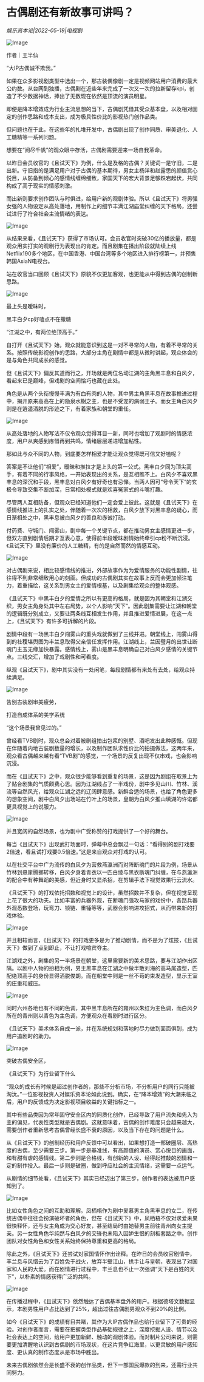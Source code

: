 # 古偶剧还有新故事可讲吗？

*娱乐资本论|2022-05-19|电视剧*

![Image](https://p9.toutiaoimg.com/origin/tos-cn-i-qvj2lq49k0/7bea1d6232da4a71a05a00ae4d6b0b6a?from=pc)

作者｜王半仙

“大IP古偶诚不欺我。”

如果在众多影视剧类型中选出一个，那古装偶像剧一定是视频网站用户消费的最大公约数。从台网到独播，古偶剧在近些年来完成了一次又一次的拉新留存kpi，创造了不少数据神话，捧出了无数现在依然是顶流的演员明星。

即便是降本增效成为行业主流思想的当下，古偶剧凭借其受众基本盘，以及相对固定的创作思路和成本支出，成为极具性价比的影视热门创作品类。

但问题也在于此，在这些年的扎堆开发中，古偶剧出现了创作同质、审美退化、人工糖精等一系列问题。

想要在“阅尽千帆”的观众眼中存活，古偶剧需要迎来一场自我革命。

以昨日会员收官的《且试天下》为例，什么是及格的古偶？关键词一是守旧，二是出新。守旧指的是满足用户对于古偶的基本期待，男女主杨洋和赵露思的颜值赏心悦目，从防备到倾心的感情线缠绵细致，家国天下的宏大背景足够跌宕起伏，共同构成了高于现实的情感刺激。

而出新则要求创作团队与时俱进，给用户新的观剧体验。所以《且试天下》将男强女强的人物设定从高处落地，用制作上的细节丰满江湖庙堂纠缠的天下格局，还尝试进行了符合社会主流情绪的表达。

![Image](https://p9.toutiaoimg.com/origin/tos-cn-i-qvj2lq49k0/7b53ee74704647d68917c12905db5ef4?from=pc)

从结果来看，《且试天下》获得了市场认可。会员收官时突破30亿的播放量，都是观众用实打实的观剧行为表现出的肯定。而且剧集在播出阶段就陆续上线Netflix190多个地区，在中国香港、中国台湾等多个地区进入排行榜第一，并预售韩国AsiaN电视台。

站在收官当口回顾《且试天下》原貌不仅更加客观，也更能从中得到古偶的创制新思路。

![Image](https://p9.toutiaoimg.com/origin/tos-cn-i-qvj2lq49k0/0815a338a0094e2191c212fd57f91271?from=pc)

最上头是暧昧时，

黑丰白夕cp好嗑点不在撒糖

“江湖之中，有两位绝顶高手。”

自打开《且试天下》始，观众就能意识到这是一对不寻常的人物，有着不寻常的关系。按照传统影视创作的思路，大部分主角在剧情中都是从微时讲起，观众体会的是与角色共同成长的感觉。

但《且试天下》偏反其道而行之，开场就是两位名动江湖的主角黑丰息和白风夕，看起来已是巅峰，但戏剧的空间恰巧也藏在此处。

角色是从两个头衔慢慢丰满为有血有肉的人物，其中男主角黑丰息在故事推进过程中，揭开原来高高在上的隐泉水榭之主，也是不受宠的病弱王子。而女主角白风夕则是在逍遥洒脱的形迹之下，有着家族和朝堂的重任。

![Image](https://p9.toutiaoimg.com/origin/tos-cn-i-qvj2lq49k0/d5774d039aab4edf89e2c37c30d07cb8?from=pc)

从高处落地的人物写法不仅令观众觉得耳目一新，同时也增加了观剧时的情感浓度，用户从爽感到疼惜再到共鸣，情绪层层递进增加粘性。

那如此与众不同的人物，到底要怎样相爱才能让观众觉得既可信又好嗑呢？

答案是不让他们“相爱”，暧昧和推拉才是上头的第一公式。黑丰白夕同为顶尖高手，有着不同的行事风格，一开始表现出的关系，是互相瞧不上。白风夕不喜欢黑丰息的深沉和手段，黑丰息对白风夕有好奇也有忌惮。当两人因可“号令天下”的玄极令导致交集不断加深，日常相处模式就是欢喜冤家式的斗嘴打趣。

尽管两人互相防备，但观众已经知道他们一定会爱上彼此。这就是《且试天下》在感情线推进上的扎实之处，伴随着一次次的相救，白风夕放下对黑丰息的疑心，而日渐相处之中，黑丰息被白风夕的善良和赤诚打动。

付药费、守城门、闯雾山，剧中每一个关键节点，都在推动男女主感情更进一步，但双方直到剧情后期才互表心意，使得前半段暧昧剧情始终牵引cp粉不断沉浸。《且试天下》里没有廉价的人工糖精，有的是自然而然的情感互动。

![Image](https://p9.toutiaoimg.com/origin/tos-cn-i-qvj2lq49k0/a80e7913e37345b48a89beaff1655eb3?from=pc)

对古偶剧来说，相比较感情线的推进，外部故事作为为爱情服务的功能性剧情，往往得不到非常细致用心的刻画。但成功的古偶剧其实在故事上反而会更加倾注笔力，着重描绘，这关系到男女主的爱情根基，以及剧集给观众的整体观感。

《且试天下》中黑丰白夕的爱情之所以有更高的格局，就是因为其朝堂和江湖交织，男女主角身处其中左右局势，以个人影响“天下”。因此剧集需要让江湖和朝堂的逻辑既分别成立，又要让两条线互相发生作用，并且推进爱情进展，在这一点上，《且试天下》有许多可拆解的片段。

剧情中段有一场黑丰白夕闯雾山的重头戏就做到了三线并进。朝堂线上，闯雾山得到的社稷堪舆图为丰兰息取得父亲信任发挥作用。江湖线上，兰因璧月的出世让断魂门主玉无缘加快暴露。感情线上，雾山是黑丰息明确自己对白风夕感情的关键节点。三线交汇，增加了戏剧性和可看度。

纵观《且试天下》，剧中其实没有一处闲笔，每段剧情都有来处有去处，给观众持续满足。

![Image](https://p9.toutiaoimg.com/origin/tos-cn-i-qvj2lq49k0/aa1d11395e454dec8dcc7c9b741ed197?from=pc)

告别古装剧审美疲劳，

打造自成体系的美学系统

“这个场景我曾见过的。”

曾经看TVB剧时，观众总会对着被剧组拍出包浆的别墅、酒吧发出此种感慨。但现在伴随着内地古装剧数量的增长，以及制作团队求性价比的拍摄做法，这两年来，观众看古偶越来越有看“TVB剧”的感觉，一个场景的反复出现不仅串戏，也会影响沉浸。

而在《且试天下》之中，观众很少能够看到重复的场景，这是因为剧组在取景上为了贴合剧集的气质颇费心思。因为江湖线占了一半戏份，剧中多见山川、竹林、溪流等自然风光，给观众江湖之远的辽阔肆意感。新鲜合适的场景，也给了角色更多的想象空间，剧中白风夕出场站在竹叶上的场景，皇朝为白风夕推山填湖的许诺都更具视觉上的说服力。

![Image](https://p9.toutiaoimg.com/origin/tos-cn-i-qvj2lq49k0/78b0ad7507ba47b4a93f51277dbbaf28?from=pc)

并且宽阔的自然场景，也为剧中广受称赞的打戏提供了一个好的舞台。

每当《且试天下》出现武打场面时，弹幕中总会飘过一句话：“看得别的剧打戏要2倍速，看且试打戏要0.5倍速。”这是来自观众对打戏的认可。

以在社交平台中广为流传的白风夕为营救燕瀛洲而对阵断魂门的片段为例，场景从竹林到悬崖腾挪转移，白风夕身着青衣以一匹白绫与黑衣断魂门纠缠，在与燕瀛洲的配合中有种舞蹈的美感，但近身时又显杀招，在剪辑手法下视觉效果行云流水。

《且试天下》的打戏依托招数和视觉上的设计，虽然招数并不复杂，但在视觉呈现上花了很大的功夫。比如丰富的兵器外观，在断魂门强攻马家的戏份中，各路兵器外观悉数登场，玩弯刀、锁链、重锤等等，武器会影响进攻招式，从而带来新的打戏体验。

![Image](https://p9.toutiaoimg.com/origin/tos-cn-i-qvj2lq49k0/9c8f758f8d40413182624169918b0564?from=pc)

并且相较而言，《且试天下》的打戏更多是为了推动剧情，而不是为了炫技，《且试天下》做到了点到即止，不让打戏喧宾夺主。

江湖戏之外，剧集的另一半场景在朝堂，这里需要新的美术思路，要与江湖作出区隔。以剧中人物的扮相为例，男主黑丰息在江湖之中做半散刘海的高马尾造型，匹配绝顶高手的身份显得洒脱俊朗。而在朝堂中则是一丝不苟的束发造型，显示王室的庄重和威压。

![Image](https://p9.toutiaoimg.com/origin/tos-cn-i-qvj2lq49k0/c6b008e93aca47daa5c46201be069c76?from=pc)

同时六州各地也有不同的色调，其中黑丰息所在的雍州以朱红为主色调，而白风夕所在的青州则以青色为主色调，方便观众在看剧时进行区分。

《且试天下》美术体系自成一派，并在系统规划和落地时尽力做到面面俱到，成为用户追剧时的助力。

![Image](https://p9.toutiaoimg.com/origin/tos-cn-i-qvj2lq49k0/d0b5c9f2bd2a471ea28121dfb4e2f939?from=pc)

突破古偶安全区，

《且试天下》为行业留下什么

“观众的成长有时候是超过创作者的，那些不分析市场，不分析用户的同行只能被淘汰。”一位影视投资人对娱乐资本论如此说到。确实，在“降本增效”的大潮来临之后，用户的反馈成为决定影视项目收益的关键指标之一。

其中有些品类因为常年固守安全区内的同质化创作，已经导致了用户流失和先入为主的偏见，代表性类型就是古偶剧。这就意味着，古偶的创作难度只会越来越大，需要创作者重新思考古偶曾经长盛不衰的原因，以及当下存在的问题是什么。

从《且试天下》的创制经历和用户反馈中可以看出，如果想打造一部破圈层、高热度的古偶，至少需要三步。第一步是基准线，有高颜值的演员、赏心悦目的画面，和有甜有虐的感情线。第二步则是合格线，有创新的人设、经得起推敲的剧情和一定的制作投入。最后一步则是破圈，做到呼应社会的主流情绪，这需要一点运气。

从剧情的细节处看，《且试天下》其实已经迈出了第三步，创作者的表达被用户感知到了。

![Image](https://p9.toutiaoimg.com/origin/tos-cn-i-qvj2lq49k0/a6674d24e3d749098a67c1a800874053?from=pc)

比如女性角色之间的互助和理解。凤栖梧作为剧中爱慕男主角黑丰息的女二，在传统古偶中往往会扮演破坏者的角色，但在《且试天下》中，凤栖梧不仅对求爱未果很快释怀，还与女主角成为交心好友，甚至结局时由她替男主前往青州向女主提亲。另一女性角色华纯然与白风夕的交锋也未陷入因妒生恨的刻板套路之中。创作团队对女性角色和女性关系始终保持尊重和更高的格局。

除此之外，《且试天下》还尝试对家国情怀作出诠释。在昨日的会员收官剧情中，丰兰息与风惜云为了百姓免于战火，放弃半壁江山，拱手让与皇朝，表现出了对国家和人民的大爱。而在剧情进行过程中，丰兰息也不止一次强调“天下是百姓的天下”，以朴素的情感获得广泛的共鸣。

![Image](https://p9.toutiaoimg.com/origin/tos-cn-i-qvj2lq49k0/e211a2dac01046c7b8fc49e1a0cb07f1?from=pc)

在传播过程中，《且试天下》依然触达了古偶基本盘外的用户。根据德塔文数据显示，本剧男性用户占比达到了25%，超出过往古偶剧男观众不到20%的比例。

如今《且试天下》的成绩有目共睹，其作为大IP古偶作品也给行业留下了可贵的经验。对创作者而言，需要在把握类型作品基础规律之上，深度挖掘人设、情节以及社会表达上的空间，给用户更加新鲜、触动的观剧体验。而对制片公司来说，则需要更加清醒地认识到古偶剧的市场现状，在这片竞争红海里，以更灵敏的用户感知度、更认真的制作态度从是市场中胜出。

未来古偶剧依然会是长盛不衰的创作品类，但下一部国民爆款的到来，还需行业共同努力。

